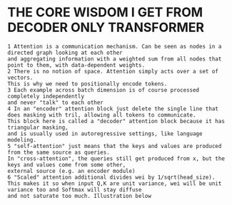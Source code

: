 # THE CORE WISDOM I GET FROM DECODER ONLY TRANSFORMER
    1 Attention is a communication mechanism. Can be seen as nodes in a directed graph looking at each other
    and aggregating information with a weighted sum from all nodes that point to them, with data-dependent weights.
    2 There is no notion of space. Attention simply acts over a set of vectors. 
    This is why we need to positionally encode tokens.
    3 Each example across batch dimension is of course processed completely independently 
    and never "talk" to each other
    4 In an "encoder" attention block just delete the single line that does masking with tril, allowing all tokens to communicate. 
    This block here is called a "decoder" attention block because it has triangular masking, 
    and is usually used in autoregressive settings, like language modeling.
    5 "self-attention" just means that the keys and values are produced from the same source as queries. 
    In "cross-attention", the queries still get produced from x, but the keys and values come from some other, 
    external source (e.g. an encoder module)
    6 "Scaled" attention additional divides wei by 1/sqrt(head_size). 
    This makes it so when input Q,K are unit variance, wei will be unit variance too and Softmax will stay diffuse 
    and not saturate too much. Illustration below



